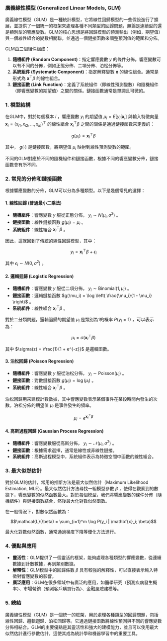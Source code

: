 ### 廣義線性模型 (Generalized Linear Models, GLM)

廣義線性模型（GLM）是一種統計模型，它將線性回歸模型的一些假設進行了擴展，並提供了一個統一的框架來處理各種不同類型的回歸問題，無論是連續型的還是類別型的響應變數。GLM的核心思想是將回歸模型的預測輸出（例如，期望值）與一個線性組合的變數相關聯，並通過一個鏈接函數來調整預測值的範圍和分佈。

GLM由三個組件組成：
1. **隨機組件 (Random Component)**：指定響應變數  $y$  的條件分佈。響應變數可以有不同的分佈，例如正態分佈、二項分佈、泊松分佈等。
2. **系統組件 (Systematic Component)**：指定解釋變數  $\mathbf{x}$  的線性組合。通常是形式為  $\mathbf{x}^\top \beta$  的線性組合。
3. **鏈接函數 (Link Function)**：定義了系統組件（即線性預測變數）和隨機組件（即響應變數的期望值）之間的關係。鏈接函數通常是單調且可微的。

### 1. **模型結構**

在GLM中，對於每個樣本  $i$ ，響應變數  $y_i$  的期望值  $\mu_i = E[y_i | \mathbf{x}_i]$  與輸入特徵向量  $\mathbf{x}_i = (x_{i1}, x_{i2}, \dots, x_{in})^\top$  的線性組合  $\mathbf{x}_i^\top \beta$  之間的關係是通過鏈接函數來定義的：

$$g(\mu_i) = \mathbf{x}_i^\top \beta$$

其中， $g(\cdot)$  是鏈接函數，將期望值  $\mu_i$  映射到線性預測變數的範圍。

不同的GLM對應於不同的隨機組件和鏈接函數，根據不同的響應變數分佈，鏈接函數會有所不同。

### 2. **常見的分佈和鏈接函數**

根據響應變數的分佈，GLM可以分為多種類型。以下是幾個常見的選擇：

#### 1. **線性回歸 (普通最小二乘法)**

- **隨機組件**：響應變數  $y$  服從正態分佈， $y_i \sim N(\mu_i, \sigma^2)$ 。
- **鏈接函數**：線性鏈接函數  $g(\mu_i) = \mu_i$ 。
- **系統組件**：線性組合  $\mathbf{x}_i^\top \beta$ 。
  
因此，這就回到了傳統的線性回歸模型，其中：

$$y_i = \mathbf{x}_i^\top \beta + \epsilon_i$$

其中  $\epsilon_i \sim N(0, \sigma^2)$ 。

#### 2. **邏輯迴歸 (Logistic Regression)**

- **隨機組件**：響應變數  $y$  服從二項分佈， $y_i \sim \text{Binomial}(1, \mu_i)$ 。
- **鏈接函數**：邏輯鏈接函數  $g(\mu_i) = \log \left( \frac{\mu_i}{1 - \mu_i} \right)$ 。
- **系統組件**：線性組合  $\mathbf{x}_i^\top \beta$ 。

對於二分類問題，邏輯迴歸的期望值  $\mu_i$  是類別為1的概率  $P(y_i = 1)$ ，可以表示為：

$$\mu_i = \sigma(\mathbf{x}_i^\top \beta)$$

其中  $\sigma(z) = \frac{1}{1 + e^{-z}}$  是邏輯函數。

#### 3. **泊松回歸 (Poisson Regression)**

- **隨機組件**：響應變數  $y$  服從泊松分佈， $y_i \sim \text{Poisson}(\mu_i)$ 。
- **鏈接函數**：對數鏈接函數  $g(\mu_i) = \log(\mu_i)$ 。
- **系統組件**：線性組合  $\mathbf{x}_i^\top \beta$ 。

泊松回歸用來建模計數數據，其中響應變數表示某個事件在某段時間內發生的次數。泊松分佈的期望值  $\mu_i$  是事件發生的頻率。

$$\mu_i = e^{\mathbf{x}_i^\top \beta}$$

#### 4. **高斯過程回歸 (Gaussian Process Regression)**

- **隨機組件**：響應變數服從高斯分佈， $y_i \sim \mathcal{N}(\mu_i, \sigma^2)$ 。
- **鏈接函數**：根據需求選擇，通常是線性或非線性鏈接。
- **系統組件**：高斯過程模型中，系統組件表示為特徵空間中函數的線性組合。

### 3. **最大似然估計**

對於GLM的估計，常用的推斷方法是最大似然估計（Maximum Likelihood Estimation, MLE）。最大似然估計方法尋找一組模型參數  $\beta$ ，使得在觀察到的數據下，響應變數的似然函數最大。對於每個模型，我們將響應變數的條件分佈（隨機組件）與鏈接函數結合，然後最大化對數似然函數。

在一般情況下，對數似然函數為：

$$\mathcal{L}(\beta) = \sum_{i=1}^m \log P(y_i | \mathbf{x}_i; \beta)$$

最大化對數似然函數，通常通過梯度下降等優化方法進行。

### 4. **優點與應用**

- **靈活性**：GLM提供了一個靈活的框架，能夠處理各種類型的響應變數，從連續數據到計數數據，再到類別數據。
- **解釋性**：GLM模型中的回歸係數  $\beta$  具有較強的解釋性，可以直接表示輸入特徵對響應變數的影響。
- **廣泛應用**：GLM在很多領域中有廣泛的應用，如醫學研究（預測疾病發生概率）、市場營銷（預測客戶購買行為）、金融風險建模等。

### 5. **總結**

廣義線性模型（GLM）是一個統一的框架，用於處理各種類型的回歸問題，包括線性回歸、邏輯迴歸、泊松回歸等。它通過鏈接函數將線性預測與不同的響應變數分佈相結合。GLM的主要優點是其靈活性和強大的建模能力，並且可以使用最大似然估計進行參數估計，這使其成為統計學和機器學習中的重要工具。